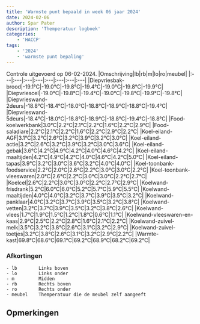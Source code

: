 ```yaml
---
title: 'Warmste punt bepaald in week 06 jaar 2024'
date: 2024-02-06
author: Spar Pater
description: 'Themperatuur logboek'
categories:
    - 'HACCP'
tags:
    - '2024'
    - 'warmste punt bepaling'
---
```

Controle uitgevoerd op 06-02-2024.
|Omschrijving|lb|rb|m|lo|ro|meubel|
|:---|:---|:---|:---|:---|:---|:---|:---|
|Diepvriesbak-brood|-19.1°C|-19.0°C|-19.8°C|-19.4°C|-19.0°C|-19.8°C|-19.9°C|
|Diepvriescel|-19.0°C|-19.8°C|-19.4°C|-19.0°C|-19.8°C|-19.9°C|-19.8°C|
|Diepvrieswand-2deurs|-18.8°C|-18.4°C|-18.0°C|-18.8°C|-18.9°C|-18.8°C|-19.4°C|
|Diepvrieswand-5deurs|-18.4°C|-18.0°C|-18.8°C|-18.9°C|-18.8°C|-19.4°C|-18.8°C|
|Food-koelwerkbank|3.0°C|2.2°C|2.1°C|2.2°C|1.6°C|2.2°C|2.9°C|
|Food-saladiare|2.2°C|2.1°C|2.2°C|1.6°C|2.2°C|2.9°C|2.2°C|
|Koel-eiland-AGF|3.1°C|3.2°C|2.6°C|3.2°C|3.9°C|3.2°C|3.0°C|
|Koel-eiland-actie|3.2°C|2.6°C|3.2°C|3.9°C|3.2°C|3.0°C|3.6°C|
|Koel-eiland-gebak|3.6°C|4.2°C|4.9°C|4.2°C|4.0°C|4.6°C|4.2°C|
|Koel-eiland-maaltijden|4.2°C|4.9°C|4.2°C|4.0°C|4.6°C|4.2°C|5.0°C|
|Koel-eiland-tapas|3.9°C|3.2°C|3.0°C|3.6°C|3.2°C|4.0°C|4.0°C|
|Koel-toonbank-foodservice|2.2°C|2.0°C|2.6°C|2.2°C|3.0°C|3.0°C|2.2°C|
|Koel-toonbank-vleeswaren|2.0°C|2.6°C|2.2°C|3.0°C|3.0°C|2.2°C|2.7°C|
|Koelcel|2.6°C|2.2°C|3.0°C|3.0°C|2.2°C|2.7°C|2.9°C|
|Koelwand-frisdrank|5.2°C|6.0°C|6.0°C|5.2°C|5.7°C|5.9°C|5.5°C|
|Koelwand-maaltijden|4.0°C|4.0°C|3.2°C|3.7°C|3.9°C|3.5°C|3.2°C|
|Koelwand-panklaar|4.0°C|3.2°C|3.7°C|3.9°C|3.5°C|3.2°C|3.8°C|
|Koelwand-vetten|3.2°C|3.7°C|3.9°C|3.5°C|3.2°C|3.8°C|2.6°C|
|Koelwand-vlees|1.7°C|1.9°C|1.5°C|1.2°C|1.8°C|0.6°C|1.1°C|
|Koelwand-vleeswaren-en-kaas|2.9°C|2.5°C|2.2°C|2.8°C|1.6°C|2.1°C|2.2°C|
|Koelwand-zuivel-melk|3.5°C|3.2°C|3.8°C|2.6°C|3.1°C|3.2°C|2.9°C|
|Koelwand-zuivel-toetjes|3.2°C|3.8°C|2.6°C|3.1°C|3.2°C|2.9°C|2.2°C|
|Warmte-kast|69.8°C|68.6°C|69.1°C|69.2°C|68.9°C|68.2°C|69.2°C|

### Afkortingen
    - lb        Links boven
    - lo        Links onder
    - m         Midden
    - rb        Rechts boven
    - ro        Rechts onder
    - meubel    Themperatuur die de meubel zelf aangeeft

## Opmerkingen


